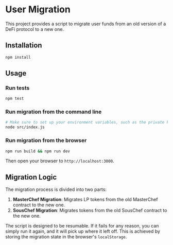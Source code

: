 # User Migration

This project provides a script to migrate user funds from an old version of a DeFi protocol to a new one.

## Installation

```bash
npm install
```

## Usage

### Run tests

```bash
npm test
```

### Run migration from the command line

```bash
# Make sure to set up your environment variables, such as the private key of the wallet to use for the migration.
node src/index.js
```

### Run migration from the browser

```bash
npm run build && npm run dev
```

Then open your browser to `http://localhost:3000`.

## Migration Logic

The migration process is divided into two parts:

1.  **MasterChef Migration**: Migrates LP tokens from the old MasterChef contract to the new one.
2.  **SousChef Migration**: Migrates tokens from the old SousChef contract to the new one.

The script is designed to be resumable. If it fails for any reason, you can simply run it again, and it will pick up where it left off. This is achieved by storing the migration state in the browser's `localStorage`.